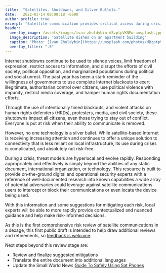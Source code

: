 ```yaml
---
title:  "Satellites, Shutdowns, and Silver Bullets."
date:   2022-03-14 08:08:18 -0500
author_profile: true
excerpt: "Satellite communication provides critical access during crisis — but not without risk."
header:
  overlay_image: /assets/images/ivan-zhuldybin-dBzptpVKNFw-unsplash.jpg
  image_description: "Satellite dishes on an apartment building"
  caption: "Photo: [Ivan Zhuldybin](https://unsplash.com/photos/dBzptpVKNFw)"
  overlay_filter: ".5"
---
```


Internet shutdowns continue to be used to silence voices, limit freedom of expression, restrict access to information, and disrupt the efforts of civil society, political opposition, and marginalized populations during political and social unrest. The past year has been a stark reminder of the willingness of governments to use complete Internet blackouts to exert illegitimate, authoritarian control over citizens, use political violence with impunity, restrict media coverage, and hamper human rights documentation efforts.

Through the use of intentionally timed blackouts, and violent attacks on human rights defenders (HRDs), protesters, media, and civil society, these shutdowns impact all citizens, even those trying to stay out of conflict. Everyone is put at risk when their ability to communicate is removed.

However, no one technology is a silver bullet.  While satellite-based Internet is receiving increasing attention and continues to offer a unique solution to connectivity that is less reliant on local infrastructure, its use during crises is complicated, and absolutely not risk-free.

During a crisis, threat models are hyperlocal and evolve rapidly. Responding appropriately and effectively is simply beyond the abilities of any static document, international organization, or technology. This resource is built to provide on-the-ground digital and operational security experts with a reference of well-documented research into known capabilities a wide array of potential adversaries could leverage against satellite communications users to intercept or block their communications or even locate the device being used.

With this information and some suggestions for mitigating each risk, local experts will be able to more rapidly provide contextualized and nuanced guidance and help make risk-informed decisions.

 As this is the first comprehensive risk review of satellite communications in a dexage,  this first public draft is intended to help draw additional reviews and refinements, so [feedback is welcome](contact).

 Next steps beyond this review stage are:

* Review and finalize suggested mitigations
* Translate the entire document into additional languages
* Update the Small World News [Guide To Safely Using Sat Phones](https://gisf.ngo/wp-content/uploads/2020/02/2173-Small-Worls-News-2012-Guide-to-safely-using-satphones.pdf)
